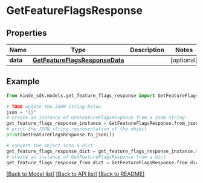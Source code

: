# GetFeatureFlagsResponse


## Properties

Name | Type | Description | Notes
------------ | ------------- | ------------- | -------------
**data** | [**GetFeatureFlagsResponseData**](GetFeatureFlagsResponseData.md) |  | [optional] 

## Example

```python
from kinde_sdk.models.get_feature_flags_response import GetFeatureFlagsResponse

# TODO update the JSON string below
json = "{}"
# create an instance of GetFeatureFlagsResponse from a JSON string
get_feature_flags_response_instance = GetFeatureFlagsResponse.from_json(json)
# print the JSON string representation of the object
print(GetFeatureFlagsResponse.to_json())

# convert the object into a dict
get_feature_flags_response_dict = get_feature_flags_response_instance.to_dict()
# create an instance of GetFeatureFlagsResponse from a dict
get_feature_flags_response_from_dict = GetFeatureFlagsResponse.from_dict(get_feature_flags_response_dict)
```
[[Back to Model list]](../README.md#documentation-for-models) [[Back to API list]](../README.md#documentation-for-api-endpoints) [[Back to README]](../README.md)


